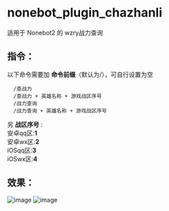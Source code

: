 # nonebot_plugin_chazhanli

适用于 Nonebot2 的 wzry战力查询

##  指令：
以下命令需要加 __命令前缀__（默认为/），可自行设置为空   
 
      /查战力
      /查战力 + 英雄名称 + 游戏战区序号 
      /战力查询
      /战力查询 + 英雄名称 + 游戏战区序号
 
 
   另  __战区序号__ :   
     安卓qq区:__1__  
     安卓wx区:__2__  
     iOSqq区:__3__  
     iOSwx区:__4__  
    
    
 ##  效果：
 
 ![image](https://user-images.githubusercontent.com/85006030/168576657-4900deb3-5466-4f45-b286-3dbdfd734b1a.png)
 ![image](https://user-images.githubusercontent.com/85006030/168578433-938a0cc4-0d27-4715-989b-ae75962e24fe.png)
